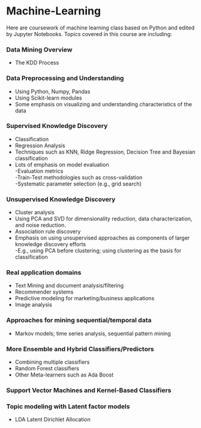 # Machine-Learning
Here are coursework of machine learning class based on Python and edited by Jupyter Notebooks. Topics covered in this course are including:

### Data Mining Overview  
* The KDD Process
### Data Preprocessing and Understanding
* Using Python, Numpy, Pandas
* Using Scikit-learn modules
* Some emphasis on visualizing and understanding characteristics of the data
### Supervised Knowledge Discovery
* Classification
* Regression Analysis
* Techniques such as KNN, Ridge Regression, Decision Tree and Bayesian classification
* Lots of emphasis on model evaluation <br>
 -Evaluation metrics <br>
 -Train-Test methodologies such as cross-validation <br>
 -Systematic parameter selection (e.g., grid search) <br>
### Unsupervised Knowledge Discovery
* Cluster analysis
* Using PCA and SVD for dimensionality reduction, data characterization, and noise reduction.
* Association rule discovery
* Emphasis on using unsupervised approaches as components of larger knowledge discovery efforts <br>
 -E.g., using PCA before clustering; using clustering as the basis for classification
### Real application domains
* Text Mining and document analysis/filtering
* Recommender systems
* Predictive modeling for marketing/business applications
* Image analysis
### Approaches for mining sequential/temporal data
* Markov models; time series analysis, sequential pattern mining
### More Ensemble and Hybrid Classifiers/Predictors
* Combining multiple classifiers
* Random Forest classifiers
* Other Meta-learners such as Ada Boost
### Support Vector Machines and Kernel-Based Classifiers
### Topic modeling with Latent factor models
* LDA  Latent Dirichlet Allocation


